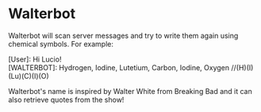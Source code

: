 # Walterbot

Walterbot will scan server messages and try to write them again using chemical symbols. For example:

[User]: Hi Lucio!  
[WALTERBOT]: Hydrogen, Iodine, Lutetium, Carbon, Iodine, Oxygen
//(H)(I)(Lu)(C)(I)(O)

Walterbot's name is inspired by Walter White from Breaking Bad and it can also retrieve quotes from the show!
